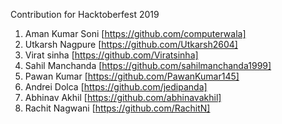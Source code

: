 Contribution for Hacktoberfest 2019

1. Aman Kumar Soni [https://github.com/computerwala]
2. Utkarsh Nagpure [https://github.com/Utkarsh2604]
3. Virat sinha [https://github.com/Viratsinha]
4. Sahil Manchanda [https://github.com/sahilmanchanda1999]
5. Pawan Kumar [https://github.com/PawanKumar145]
6. Andrei Dolca [https://github.com/jedipanda]
7. Abhinav Akhil [https://github.com/abhinavakhil]
7. Rachit Nagwani [https://github.com/RachitN]
